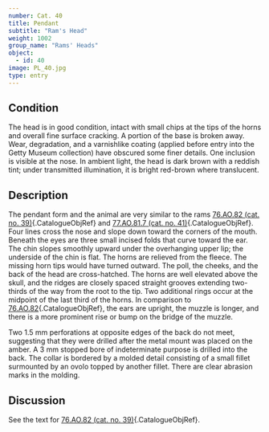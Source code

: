 ```yaml
---
number: Cat. 40
title: Pendant
subtitle: "Ram's Head"
weight: 1002
group_name: "Rams' Heads"
object:
  - id: 40
image: PL_40.jpg
type: entry
---
```


## Condition

The head is in good condition, intact with small chips at the tips of the horns and overall fine surface cracking. A portion of the base is broken away. Wear, degradation, and a varnishlike coating (applied before entry into the Getty Museum collection) have obscured some finer details. One inclusion is visible at the nose. In ambient light, the head is dark brown with a reddish tint; under transmitted illumination, it is bright red-brown where translucent.

## Description

The pendant form and the animal are very similar to the rams [76.AO.82 (cat. no. 39)](#cat-76.AO.82){.CatalogueObjRef} and [77.AO.81.7 (cat. no. 41)](#cat-77.AO.81.7){.CatalogueObjRef}. Four lines cross the nose and slope down toward the corners of the mouth. Beneath the eyes are three small incised folds that curve toward the ear. The chin slopes smoothly upward under the overhanging upper lip; the underside of the chin is flat. The horns are relieved from the fleece. The missing horn tips would have turned outward. The poll, the cheeks, and the back of the head are cross-hatched. The horns are well elevated above the skull, and the ridges are closely spaced straight grooves extending two-thirds of the way from the root to the tip. Two additional rings occur at the midpoint of the last third of the horns. In comparison to [76.AO.82](#cat-76.AO.82){.CatalogueObjRef}, the ears are upright, the muzzle is longer, and there is a more prominent rise or bump on the bridge of the muzzle.

Two 1.5 mm perforations at opposite edges of the back do not meet, suggesting that they were drilled after the metal mount was placed on the amber. A 3 mm stopped bore of indeterminate purpose is drilled into the back. The collar is bordered by a molded detail consisting of a small fillet surmounted by an ovolo topped by another fillet. There are clear abrasion marks in the molding.

## Discussion

See the text for [76.AO.82 (cat. no. 39)](#cat-76.AO.82){.CatalogueObjRef}.
